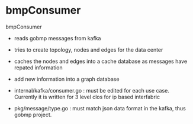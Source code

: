 # bmpConsumer
bmpConsumer 

- reads gobmp messages from kafka
- tries to create topology, nodes and edges for the data center
- caches the nodes and edges into a cache database as messages have repated information
- add new information into a graph database

- internal/kafka/consumer.go : must be edited for each use case. Currently it is written for 3 level clos for ip based interfabric
- pkg/message/type.go : must match json data format in the kafka, thus gobmp project.


